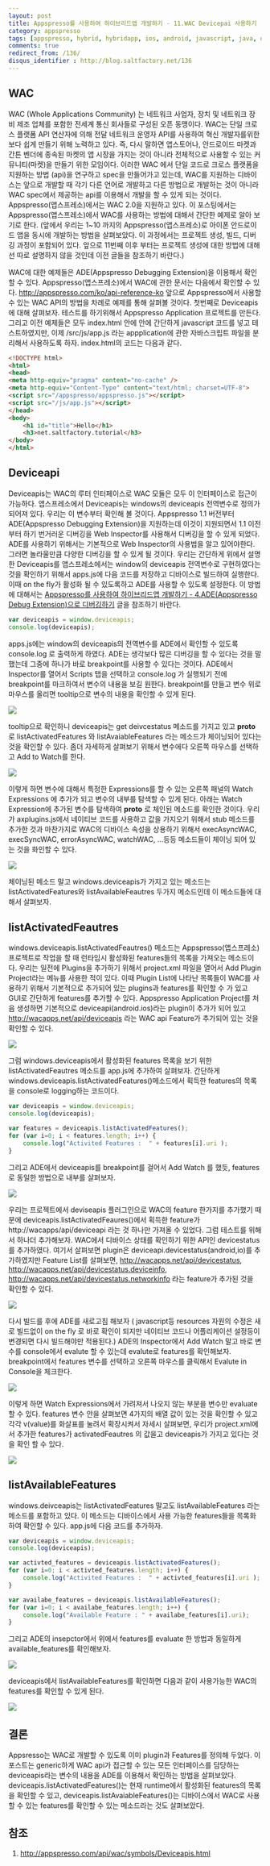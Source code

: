 ```yaml
---
layout: post
title: Appspresso를 사용하여 하이브리드앱 개발하기 - 11.WAC Devicepai 사용하기
category: appspresso
tags: [appspresso, hybrid, hybridapp, ios, android, javascript, java, objective-c, wac, deviceapi]
comments: true
redirect_from: /136/
disqus_identifier : http://blog.saltfactory.net/136
---
```


## WAC

WAC (Whole Applications Community) 는 네트워크 사업자, 장치 및 네트워크 장비 제조 업체를 포함한 전세계 통신 회사들로 구성된 오픈 동맹이다. WAC는 단일 크로스 플랫폼 API 연산자에 의해 전달 네트워크 운영자 API를 사용하여 혁신 개발자를위한보다 쉽게 ​​만들기 위해 노력하고 있다. 즉, 다시 말하면 앱스토어나, 안드로이드 마켓과 간튼 벤더에 종속된 마켓의 앱 시장을 가지는 것이 아니라 전체적으로 사용할 수 있는 커뮤니티(마켓)을 만들기 위한 모임이다. 이러한 WAC 에서 단일 코드로 크로스 플랫폼을 지원하는 방법 (api)을 연구하고 spec을 만들어가고 있는데, WAC를 지원하는 디바이스는 앞으로 개발할 때 각기 다른 언어로 개발하고 다른 방법으로 개발하는 것이 아니라 WAC spec에서 제공하는 api를 이용해서 개발을 할 수 있게 되는 것이다. Appspresso(앱스프레소)에서는 WAC 2.0을 지원하고 있다. 이 포스팅에서는 Appspresso(앱스프레소)에서 WAC를 사용하는 방법에 대해서 간단한 예제로 알아 보기로 한다. (앞에서 우리는 1~10 까지의 Appspresso(앱스프레소)로 아이폰 안드로이드 앱을 동시에 개발하는 방법을 살펴보았다. 이 과정에서는 프로젝트 생성, 빌드, 디버깅 과정이 포함되어 있다. 앞으로 11번째 이후 부터는 프로젝트 생성에 대한 방법에 대해선 따로 설명하지 않을 것인데 이전 글들을 참조하기 바란다.)

<!--more-->

WAC에 대한 예제들은 ADE(Appspresso Debugging Extension)을 이용해서 확인할 수 있다.
Appspresso(앱스프레소)에서 WAC에 관한 문서는 다음에서 확인할 수 있다. http://appspresso.com/ko/api-reference-ko
앞으로 Appspresso에서 사용할 수 있는 WAC API의 방법을 차례로 예제를 통해 살펴볼 것이다. 첫번째로 Deviceapis에 대해 살펴보자.
테스트를 하기위해서 Appspresso Application 프로젝트를 만든다. 그리고 이전 예제들은 모두 index.html 안에 <script></script>안에 간단하게 javascript 코드를 넣고 테스트하였지만, 이제 /src/js/app.js 라는 appplication에 관한 자바스크립트 파일을 분리해서 사용하도록 하자. index.html의 코드는 다음과 같다.

```html
<!DOCTYPE html>
<html>
<head>
<meta http-equiv="pragma" content="no-cache" />
<meta http-equiv="Content-Type" content="text/html; charset=UTF-8">
<script src="/appspresso/appspresso.js"></script>
<script src="/js/app.js"></script>
</head>
<body>
	<h1 id="title">Hello</h1>
	<h3>net.saltfactory.tutorial</h3>
</body>
</html>
```

## Deviceapi

Deviceapis는 WAC의 루터 인터페이스로 WAC 모듈은 모두 이 인터페이스로 접근이 가능하다. 앱스프레소에서 Deviceapis는 windows의 deviceapis 전역변수로 정의가 되어져 있다. 우리는 이 변수부터 확인해 볼 것이다. Appspresso 1.1 버전부터 ADE(Appspresso Debugging Extension)을 지원하는데 이것이 지원되면서 1.1 이전부터 하기 번거러운 디버깅을 Web Inspector를 사용해서 디버깅을 할 수 있게 되었다. ADE를 사용하기 위해서는 기본적으로 Web Inspector의 사용법을 알고 있어야한다. 그러면 놀라울만큼 다양한 디버깅을 할 수 있게 될 것이다.
우리는 간단하게 위에서 설명한 Deviceapis를 앱스프레소에서는 window의 deviceapis 전역변수로 구현하였다는 것을 확인하기 위해서 apps.js에 다음 코드를 저장하고 디바이스로 빌드하여 실행한다. 이때 on the fly가 활성화 될 수 있도록하고 ADE를 사용할 수 있도록 설정한다. 이 방법에 대해서는 [Appspresso를 사용하여 하이브리드앱 개발하기 - 4.ADE(Appspresso Debug Extension)으로 디버깅하기](http://blog.saltfactory.net/128) 글을 참조하기 바란다.

```javascript
var deviceapis = window.deviceapis;
console.log(deviceapis);
```

apps.js에는 window의 deviceapis의 전역변수를 ADE에서 확인할 수 있도록 console.log 로 출력하게 하였다. ADE는 생각보다 많은 디버깅을 할 수 있다는 것을 말했는데 그중에 하나가 바로 breakpoint를 사용할 수 있다는 것이다. ADE에서 Inspector를 열어서 Scripts  탭을 선택하고 console.log 가 실행되기 전에 breakpoint를 마크하여서 변수의 내용을 보길 원한다. breakpoint를 만들고 변수 위로 마우스를 올리면 tooltip으로 변수의 내용을 확인할 수 있게 된다.

![](http://blog.hibrainapps.net/saltfactory/images/3dced2b1-92cc-4f78-8f81-b02ee77f9ce2)

tooltip으로 확인하니 deviceapis는 get deivcestatus 메소드를 가지고 있고 __proto__ 로 listActivatedFeatures 와 listAvaiableFeatures 라는 메소드가 체이닝되어 있다는 것을 확인할 수 있다. 좀더 자세하게 살펴보기 위해서 변수에다 오른쪽 마우스를 선택하고 Add to Watch를 한다.

![](http://blog.hibrainapps.net/saltfactory/images/a76c480b-fabe-4ec5-87f4-88ed284e95a0)

이렇게 하면 변수에 대해서 특정한 Expressions를 할 수 있는 오른쪽 패널의 Watch Expressions 에 추가가 되고 변수의 내부를 탐색할 수 있게 된다. 아래는 Watch Expression에 추가된 변수를 탐색하여 __proto__ 로 체인된 메소드를 확인한 것이다. 우리가 axplugins.js에서 네이티브 코드를 사용하고 값을 가지오기 위해서 stub 메소드를 추가한 것과 마찬가지로 WAC의 디바이스 속성을 상용하기 위해서 execAsyncWAC, execSyncWAC, errorAsyncWAC, watchWAC, ...등등 메소드들이 체이닝 되어 있는 것을 화인할 수 있다.

![](http://blog.hibrainapps.net/saltfactory/images/b92680f8-82c0-41ed-a33b-731bd8c27ac4)

체이닝된 메소드 말고 windows.deviceapis가 가지고 있는 메소드는 listActivatedFeatures와 listAvailableFeautres 두가지 메소드인데 이 메소드들에 대해서 살펴보자.

## listActivatedFeautres

windows.deviceapis.listActivatedFeautres() 메소드는 Appspresso(앱스프레소) 프로젝트로 작업을 할 때 런타임시 활성화된 features들의 목록을 가져오는 메소드이다. 우리는 일전에 Plugins을 추가하기 위해서 project.xml 파일을 열어서 Add Plugin Project라는 메뉴를 사용한 적이 있다. 이때 Plugin List에 나타난 목록들이 WAC를 사용하기 위해서 기본적으로 추가되어 있는 plugins과 features를 확인할 수 가 있고 GUI로 간단하게 features를 추가할 수 있다. Appspresso Application Project를 처음 생성하면 기본적으로 deviceapi(android.ios)라는 plugin이 추가가 되어 있고 http://wacapps.net/api/deviceapis 라는 WAC api Feature가 추가되어 있는 것을 확인할 수 있다.

![](http://blog.hibrainapps.net/saltfactory/images/23ae9df3-f4c4-49a0-a506-a0f3d89268f5)

그럼 windows.deviceapis에서 활성화된 features 목록을 보기 위한 listActivatedFeautres 메소드를 app.js에 추가하여 살펴보자. 간단하게 windows.deviceapis.listActivatedFeatures()메소드에서 획득한 features의 목록을 console로 logging하는 코드이다.

```javascript
var deviceapis = window.deviceapis;
console.log(deviceapis);

var features = deviceapis.listActivatedFeatures();
for (var i=0; i < features.length; i++) {
	console.log("Activited Features :  " + features[i].uri );
}
```

그리고 ADE에서 deviceapis를 breakpoint를 걸어서 Add Watch 를 했듯, features로 동일한 방법으로 내부를 살펴보자.

![](http://blog.hibrainapps.net/saltfactory/images/e7686a4c-1002-46f1-b249-d724fe2105d1)

우리는 프로젝트에서 deviseapis 플러그인으로 WAC의 feature 한가지를 추가했기 때문에 deviceapis.listActivatedFeaures()에서 획득한 feature가 http://wacapps/api/deviceapi 라는 것 하나만 가져올 수 있었다. 그럼 테스트를 위해서 하나더 추가해보자. WAC에서 디바이스 상태를 확인하기 위한 API인 devicestatus를 추가하였다. 여기서 살펴보면 plugin은 deviceapi.devicestatus(android,io)를 추가하였지만 Feature List를 살펴보면, http://wacapps.net/api/devicestatus, http://wacapps.net/api/devicestatus.deviceinfo, http://wacapps.net/api/devicestatus.networkinfo 라는 feature가 추가된 것을 확인할 수 있다.

![](http://blog.hibrainapps.net/saltfactory/images/ade94b6f-497f-4f20-a3de-216c1aefd9ce)

다시 빌드를 후에 ADE를 새로고침 해보자 ( javascript등 resources 자원의 수정은 새로 빌드없이 on the fly 로 바로 확인이 되지만 네이티브 코드나 어플리케이션 설정등이 변경되면 다시 빌드해야만 적용된다.) ADE의 Inspector에서 Add Watch 말고 바로 변수를 console에서 evalute 할 수 있는데 evalute로 features를 확인해보자. breakpoint에서 features 변수를 선택하고 오른쪽 마우스를 클릭해서 Evalute in Console을 체크한다.

![](http://blog.hibrainapps.net/saltfactory/images/26286128-ceb7-494e-8e33-1e75887f3874)

이렇게 하면 Watch Expressions에서 가려져서 나오지 않는 부분을 변수만 evaluate 할 수 있다. features 변수 안을 살펴보면 4가지의 배열 값이 있는 것을 확인할 수 있고 각각 v(value)를 화살표를 눌려서 확장시켜서 자세시 살펴보면, 우리가 project.xml에서 추가한 features가 activatedFeautres 의 값을고 deviceapis가 가지고 있다는 것을 확인 할 수 있다.

![](http://blog.hibrainapps.net/saltfactory/images/7bdeff7c-d44b-4e04-902d-b6d86ebdba58)

## listAvailableFeatures

windows.deivceapis는 listActivatedFeatures 말고도 listAvailableFeatures 라는 메소드를 포함하고 있다. 이 메소드는 디바이스에서 사용 가능한 features들을 목록화하여 확인할 수 있다. app.js에  다음 코드를 추가하자.

```javascript
var deviceapis = window.deviceapis;
console.log(deviceapis);

var activted_features = deviceapis.listActivatedFeatures();
for (var i=0; i < activted_features.length; i++) {
	console.log("Activited Features :  " + activted_features[i].uri );
}

var availabe_features = deviceapis.listAvailableFeatures();
for (var i=0; i < availabe_features.length; i++) {
	console.log("Available Feature : " + availabe_features[i].uri);
}
```

그리고 ADE의 insepctor에서 위에서 features를 evaluate 한 방법과 동일하게 available_features를 확인해보자.

![](http://blog.hibrainapps.net/saltfactory/images/ec7920e6-94cd-4f99-952b-d93e9c01a678)

deviceapis에서 listAvailableFeatures를 확인하면 다음과 같이 사용가능한 WAC의 features를 확인할 수 있게 된다.

![](http://blog.hibrainapps.net/saltfactory/images/0c15de4f-d23e-414a-b2f4-be64c556bad0)

## 결론

Appsresso는 WAC로 개발할 수 있도록 이미 plugin과 Features를 정의해 두었다. 이 포스트는 generic하게 WAC api가 접근할 수 있는 모든 인터페이스를 담당하는 deviceapis라는 변수의 내용을 ADE를 이용해서 확인하는 방법을 살펴보았다. deviceapis.listActivatedFeatures()는 현재 runtime에서 활성화된 features의 목록을 확인할 수 있고, deviceapis.listAvaiableFeatures()는 디바이스에서 WAC로 사용할 수 있는 features를 확인할 수 있는 메소드라는 것도 살펴보았다.

## 참조

1. http://appspresso.com/api/wac/symbols/Deviceapis.html

